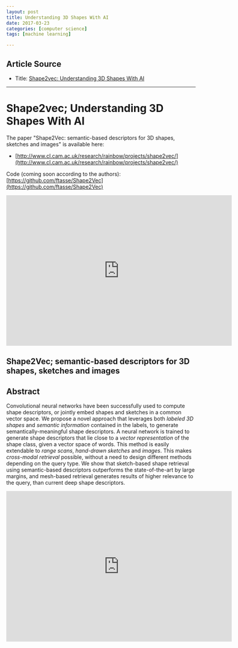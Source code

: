 ```yaml
---
layout: post
title: Understanding 3D Shapes With AI
date: 2017-03-23
categories: [computer science]
tags: [machine learning]

---
```


## Article Source
* Title: [Shape2vec: Understanding 3D Shapes With AI](https://www.youtube.com/watch?v=bB54Wz4kq0E&spfreload=10)

---

Shape2vec; Understanding 3D Shapes With AI 
==============

The paper "Shape2Vec: semantic-based descriptors for 3D shapes, sketches and images" is available here:

* [http://www.cl.cam.ac.uk/research/rainbow/projects/shape2vec/](http://www.cl.cam.ac.uk/research/rainbow/projects/shape2vec/)

Code (coming soon according to the authors): [https://github.com/ftasse/Shape2Vec](https://github.com/ftasse/Shape2Vec)

<iframe width="600" height="400" src="https://www.youtube.com/embed/bB54Wz4kq0E" frameborder="0" allowfullscreen></iframe>


## Shape2Vec; semantic-based descriptors for 3D shapes, sketches and images

## Abstract

Convolutional neural networks have been successfully used to compute shape descriptors, or jointly embed shapes and sketches in a common vector space. We propose a novel approach that leverages both *labeled 3D shapes* and *semantic information* contained in the labels, to generate semantically-meaningful shape descriptors. A neural network is trained to generate shape descriptors that lie close to a *vector representation* of the shape class, given a vector space of words. This method is easily extendable to *range scans*, *hand-drawn sketches* and *images*. This makes *cross-modal retrieval* possible, without a need to design different methods depending on the query type. We show that sketch-based shape retrieval using semantic-based descriptors outperforms the state-of-the-art by large margins, and mesh-based retrieval generates results of higher relevance to the query, than current deep shape descriptors.

<iframe width="600" height="400" src="https://www.youtube.com/embed/oVR4af9UWio" frameborder="0" allowfullscreen></iframe>

